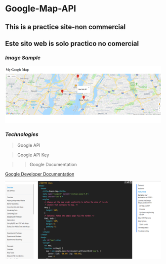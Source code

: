# Google-Map-API
## This is a practice site-non commercial
## Este sito web is solo practico no comercial

### *Image Sample*
![alt text](nyc.png)

### *Technologies*
> Google API

> Google API Key

>> Google Documentation

[Google Developer Documentation](https://developers.google.com/maps/documentation/javascript/tutorial#api_key)


![alt text](doc.png)